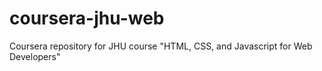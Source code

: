 # coursera-jhu-web
Coursera repository for JHU course "HTML, CSS, and Javascript for Web Developers"
